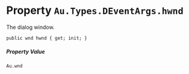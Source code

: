 # Property `Au.Types.DEventArgs.hwnd`

The dialog window.

```
public wnd hwnd { get; init; }
```

##### Property Value

`Au.wnd`